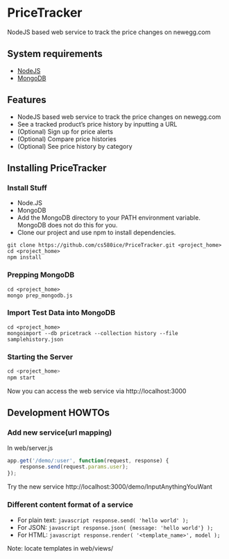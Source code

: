 # PriceTracker
NodeJS based web service to track the price changes on newegg.com

## System requirements
* [NodeJS](https://nodejs.org)
* [MongoDB](https://www.mongodb.com)

## Features
* NodeJS based web service to track the price changes on newegg.com
* See a tracked product’s price history by inputting a URL
* (Optional) Sign up for price alerts
* (Optional) Compare price histories
* (Optional) See price history by category

## Installing PriceTracker
### Install Stuff
* Node.JS
* MongoDB
* Add the MongoDB directory to your PATH environment variable. MongoDB does not do this for you.
* Clone our project and use npm to install dependencies.
```
git clone https://github.com/cs580ice/PriceTracker.git <project_home>
cd <project_home>
npm install
```

### Prepping MongoDB
```
cd <project_home>
mongo prep_mongodb.js
```

### Import Test Data into MongoDB
```
cd <project_home>
mongoimport --db pricetrack --collection history --file samplehistory.json
```

### Starting the Server
```javascript
cd <project_home>
npm start
```
Now you can access the web service via http://localhost:3000

## Development HOWTOs
### Add new service(url mapping)
In web/server.js
```javascript
app.get('/demo/:user', function(request, response) {
	response.send(request.params.user);
});
```    
Try the new service http://localhost:3000/demo/InputAnythingYouWant

### Different content format of a service
* For plain text: ```javascript response.send( 'hello world' ); ```
* For JSON: ```javascript response.json( {message: 'hello world'} ); ```
* For HTML: ```javascript response.render( '<template_name>', model ); ```

Note: locate templates in web/views/

